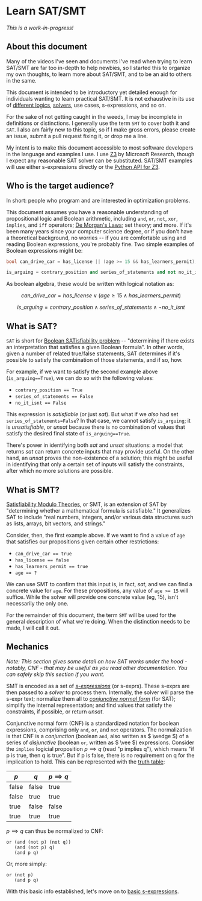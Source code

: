 # Learn SAT/SMT
_This is a work-in-progress!_

## About this document
Many of the videos I've seen and documents I've read when trying to learn SAT/SMT are far too in-depth to help newbies, so I started this to organize my own thoughts, to learn more about SAT/SMT, and to be an aid to others in the same.

This document is intended to be introductory yet detailed enough for individuals wanting to learn practical SAT/SMT. It is not exhaustive in its use of [different logics](http://smtlib.cs.uiowa.edu/logics.shtml), [solvers](http://smtlib.cs.uiowa.edu/solvers.shtml), use cases, s-expressions, and so on.

For the sake of not getting caught in the weeds, I may be incomplete in definitions or distinctions. I generally use the term `SMT` to cover both it and `SAT`. I also am fairly new to this topic, so if I make gross errors, please create an issue, submit a pull request fixing it, or drop me a line.

My intent is to make this document accessible to most software developers in the language and examples I use. I use [Z3](https://github.com/Z3Prover/z3) by Microsoft Research, though I expect any reasonable SAT solver can be substituted. SAT/SMT examples will use either s-expressions directly or the [Python API for Z3](https://pypi.org/project/z3-solver/).

## Who is the target audience?
In short: people who program and are interested in optimization problems.

This document assumes you have a reasonable understanding of propositional logic and Boolean arithmetic, including `and`, `or`, `not`, `xor`, `implies`, and `iff` operators; [De Morgan's Laws](https://en.wikipedia.org/wiki/De_Morgan%27s_laws); set theory; and more. If it's been many years since your computer science degree, or if you don't have a theoretical background, no worries -- if you are comfortable using and reading Boolean expressions, you're probably fine. Two simple examples of Boolean expressions might be:

```csharp
bool can_drive_car = has_license || (age >= 15 && has_learners_permit);
```

```python
is_arguing = contrary_position and series_of_statements and not no_it_isnt
```

As boolean algebra, these would be written with logical notation as:

$$
can\_drive\_car = has\_license \vee (age \ge 15 \wedge has\_learners\_permit)
$$

$$
is\_arguing = contrary\_position \wedge series\_of\_statements \wedge \neg no\_it\_isnt
$$

## What is SAT?
`SAT` is short for [Boolean SATisfiability problem](https://en.wikipedia.org/wiki/Boolean_satisfiability_problem) -- "determining if there exists an interpretation that satisfies a given Boolean formula". In other words, given a number of related true/false statements, SAT determines if it's possible to satisfy the combination of those statements, and if so, how.

For example, if we want to satisfy the second example above (`is_arguing==True`), we can do so with the following values:

* `contrary_position == True`
* `series_of_statements == False`
* `no_it_isnt == False`

This expression is _satisfiable_ (or just _sat_). But what if we _also_ had set `series_of_statements=False`? In that case, we cannot satisfy `is_arguing`; it is _unsatisfiable_, or _unsat_ because there is no combination of values that satisfy the desired final state of `is_arguing==True`.

There's power in identifying both _sat_ and _unsat_ situations: a model that returns _sat_ can return concrete inputs that may provide useful. On the other hand, an _unsat_ proves the non-existence of a solution; this might be useful in identifying that only a certain set of inputs will satisfy the constraints, after which no more solutions are possible.


## What is SMT?

[Satisfiability Modulo Theories](https://en.wikipedia.org/wiki/Satisfiability_modulo_theories), or SMT, is an extension of SAT by "determining whether a mathematical formula is satisfiable." It generalizes SAT to include "real numbers, integers, and/or various data structures such as lists, arrays, bit vectors, and strings."

Consider, then, the first example above. If we want to find a value of `age` that satisfies our propositions given certain other restrictions:

* `can_drive_car == true`
* `has_license == false`
* `has_learners_permit == true`
* `age == ?`

We can use SMT to confirm that this input is, in fact, _sat_, and we can find a concrete value for `age`. For these propositions, any value of `age >= 15` will suffice. While the solver will provide one concrete value (eg, 15), isn't necessarily the only one.

For the remainder of this document, the term `SMT` will be used for the general description of what we're doing. When the distinction needs to be made, I will call it out.

## Mechanics
_Note: This section gives some detail on how SAT works under the hood - notably, CNF - that may be useful as you read other documentation. You can safely skip this section if you want._

SMT is encoded as a set of _[s-expressions](https://en.wikipedia.org/wiki/S-expression)_ (or s-exprs). These s-exprs are then passed to a _solver_ to process them. Internally, the solver will parse the s-expr text; normalize them all to _[conjunctive normal form](https://en.wikipedia.org/wiki/Conjunctive_normal_form)_ (for SAT); simplify the internal representation; and find values that satisfy the constraints, if possible, or return _unsat_.

Conjunctive normal form (CNF) is a standardized notation for boolean expressions, comprising only `and`, `or`, and `not` operators. The normalization is that CNF is a _conjunction_ (boolean `and`, also written as $ \wedge $) of a series of _disjunctive_ (boolean `or`, written as $ \vee $) expressions. Consider the `implies` logicial proposition $p \implies q$ (read "p implies q"), which means "if p is true, then q is true". But if p is false, there is no requirement on q for the implication to hold. This can be represented with the [truth table](https://en.wikipedia.org/wiki/Truth_table):

| $p$ | $q$ | $p \implies q$ |
|-----|-----|----------------|
| false | false | true  | 
| false | true  | true  | 
| true  | false | false | 
| true  | true  | true  | 

$p \implies q$ can thus be normalized to CNF:

    or (and (not p) (not q))
       (and (not p) q)
       (and p q)

Or, more simply:

    or (not p)
       (and p q)

With this basic info established, let's move on to [basic s-expressions](/01%20Basic%20s-exprs.md).